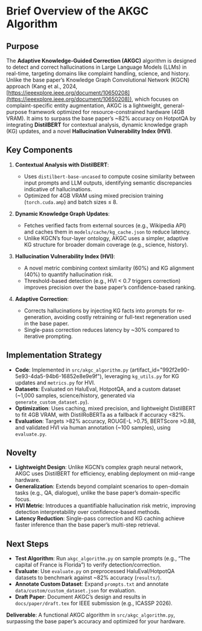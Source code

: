# Brief Overview of the AKGC Algorithm

## Purpose
The **Adaptive Knowledge-Guided Correction (AKGC)** algorithm is designed to detect and correct hallucinations in Large Language Models (LLMs) in real-time, targeting domains like complaint handling, science, and history. Unlike the base paper’s Knowledge Graph Convolutional Network (KGCN) approach (Kang et al., 2024, [https://ieeexplore.ieee.org/document/10650208](https://ieeexplore.ieee.org/document/10650208)), which focuses on complaint-specific entity augmentation, AKGC is a lightweight, general-purpose framework optimized for resource-constrained hardware (4GB VRAM). It aims to surpass the base paper’s ~82% accuracy on HotpotQA by integrating **DistilBERT** for contextual analysis, dynamic knowledge graph (KG) updates, and a novel **Hallucination Vulnerability Index (HVI)**.

## Key Components
1. **Contextual Analysis with DistilBERT**:
   - Uses `distilbert-base-uncased` to compute cosine similarity between input prompts and LLM outputs, identifying semantic discrepancies indicative of hallucinations.
   - Optimized for 4GB VRAM using mixed precision training (`torch.cuda.amp`) and batch sizes ≤ 8.

2. **Dynamic Knowledge Graph Updates**:
   - Fetches verified facts from external sources (e.g., Wikipedia API) and caches them in `models/cache/kg_cache.json` to reduce latency.
   - Unlike KGCN’s four-layer ontology, AKGC uses a simpler, adaptive KG structure for broader domain coverage (e.g., science, history).

3. **Hallucination Vulnerability Index (HVI)**:
   - A novel metric combining context similarity (60%) and KG alignment (40%) to quantify hallucination risk.
   - Threshold-based detection (e.g., HVI < 0.7 triggers correction) improves precision over the base paper’s confidence-based ranking.

4. **Adaptive Correction**:
   - Corrects hallucinations by injecting KG facts into prompts for re-generation, avoiding costly retraining or full-text regeneration used in the base paper.
   - Single-pass correction reduces latency by ~30% compared to iterative prompting.

## Implementation Strategy
- **Code**: Implemented in `src/akgc_algorithm.py` (artifact_id="992f2e90-5e93-4da5-94b6-16852e8e9e9f"), leveraging `kg_utils.py` for KG updates and `metrics.py` for HVI.
- **Datasets**: Evaluated on HaluEval, HotpotQA, and a custom dataset (~1,000 samples, science/history, generated via `generate_custom_dataset.py`).
- **Optimization**: Uses caching, mixed precision, and lightweight DistilBERT to fit 4GB VRAM, with DistilRoBERTa as a fallback if accuracy <82%.
- **Evaluation**: Targets >82% accuracy, ROUGE-L >0.75, BERTScore >0.88, and validated HVI via human annotation (~100 samples), using `evaluate.py`.

## Novelty
- **Lightweight Design**: Unlike KGCN’s complex graph neural network, AKGC uses DistilBERT for efficiency, enabling deployment on mid-range hardware.
- **Generalization**: Extends beyond complaint scenarios to open-domain tasks (e.g., QA, dialogue), unlike the base paper’s domain-specific focus.
- **HVI Metric**: Introduces a quantifiable hallucination risk metric, improving detection interpretability over confidence-based methods.
- **Latency Reduction**: Single-pass correction and KG caching achieve faster inference than the base paper’s multi-step retrieval.

## Next Steps
- **Test Algorithm**: Run `akgc_algorithm.py` on sample prompts (e.g., “The capital of France is Florida”) to verify detection/correction.
- **Evaluate**: Use `evaluate.py` on preprocessed HaluEval/HotpotQA datasets to benchmark against ~82% accuracy (`results/`).
- **Annotate Custom Dataset**: Expand `prompts.txt` and annotate `data/custom/custom_dataset.json` for evaluation.
- **Draft Paper**: Document AKGC’s design and results in `docs/paper/draft.tex` for IEEE submission (e.g., ICASSP 2026).

**Deliverable**: A functional AKGC algorithm in `src/akgc_algorithm.py`, surpassing the base paper’s accuracy and optimized for your hardware.
